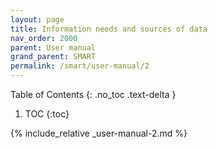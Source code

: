 ```yaml
---
layout: page
title: Information needs and sources of data
nav_order: 2000
parent: User manual
grand_parent: SMART
permalink: /smart/user-manual/2
---
```

Table of Contents
{: .no_toc .text-delta }

1. TOC
{:toc}

{% include_relative _user-manual-2.md %}

